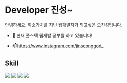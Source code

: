 # Developer 진성~ 

안녕하세요. 희소가치를 지닌 웹개발자가 되고싶은 오진성입니다.

 - 🔭 현재 풀스택 웹개발 공부를 하고 있습니다!

 - 📫https://www.instagram.com/jinseonggod_

## Skill
<img src="https://img.shields.io/badge/java-007396?style=for-the-badge&logo=java&logoColor=white"></a>
<img src="https://img.shields.io/badge/javascript-F7DF1E?style=for-the-badge&logo=javascript&logoColor=black"></a>
<img src="https://img.shields.io/badge/spring-6DB33F?style=for-the-badge&logo=spring&logoColor=white"></a>
<img src="https://img.shields.io/badge/react-61DAFB?style=for-the-badge&logo=react&logoColor=black">
<!--
**OHJINSEONG/OHJINSEONG** is a ✨ _special_ ✨ repository because its `README.md` (this file) appears on your GitHub profile.

Here are some ideas to get you started:

- 🔭 I’m currently working on ...
- 🌱 I’m currently learning ...
- 👯 I’m looking to collaborate on ...
- 🤔 I’m looking for help with ...
- 💬 Ask me about ...
- 📫 How to reach me: ...
- 😄 Pronouns: ...
- ⚡ Fun fact: ...
-->
